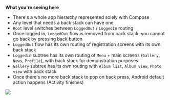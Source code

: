 **What you're seeing here**
- There's a whole app hierarchy represented solely with Compose
- Any level that needs a back stack can have one
- `Root` level switches between `LoggedOut` / `LoggedIn` routing
- Once logged in, `LoggedOut` flow is removed from back stack, you cannot go back by pressing back button
- `LoggedOut` flow has its own routing of registration screens with its own back stack
- `Loggedin` subtree has its own routing of `Menu` + main screens (`Gallery`, `News`, `Profile`), with back stack for demonstration purposes
- `Gallery` subtree has its own routing with `Album list`, `Album view`, `Photo view` with back stack
- Once there's no more back stack to pop on back press, Android default action happens (Activity finishes)

![](https://i.imgur.com/4h22NyZ.gif)

